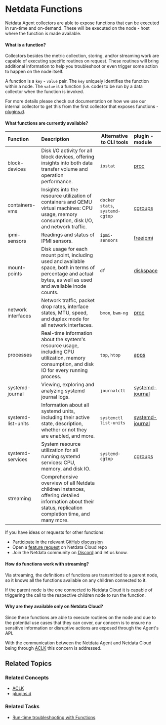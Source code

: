 <!--
title: "Netdata Functions"
sidebar_label: "Netdata Functions"
custom_edit_url: "https://github.com/netdata/netdata/blob/master/docs/cloud/netdata-functions.md"
sidebar_position: "2800"
learn_status: "Published"
learn_topic_type: "Concepts"
learn_rel_path: "Concepts"
learn_docs_purpose: "Present the Netdata Functions what these are and why they should be used."
-->

# Netdata Functions

Netdata Agent collectors are able to expose functions that can be executed in run-time and on-demand. These will be
executed on the node - host where the function is made
available.

#### What is a function?

Collectors besides the metric collection, storing, and/or streaming work are capable of executing specific routines on
request. These routines will bring additional information
to help you troubleshoot or even trigger some action to happen on the node itself.

A function is a  `key`  -  `value`  pair. The  `key`  uniquely identifies the function within a node. The  `value`  is a
function (i.e. code) to be run by a data collector when
the function is invoked.

For more details please check out documentation on how we use our internal collector to get this from the first collector that exposes
functions - [plugins.d](https://github.com/netdata/netdata/blob/master/collectors/plugins.d/README.md#function).

#### What functions are currently available?

| Function           | Description                                                                                                                                                    | Alternative to CLI tools        | plugin - module                                                                                            |
|:-------------------|:---------------------------------------------------------------------------------------------------------------------------------------------------------------|---------------------------------|:-----------------------------------------------------------------------------------------------------------|
| block-devices      | Disk I/O activity for all block devices, offering insights into both data transfer volume and operation performance.                                           | `iostat`                        | [proc](https://github.com/netdata/netdata/tree/master/collectors/proc.plugin#readme)                       |
| containers-vms     | Insights into the resource utilization of containers and QEMU virtual machines: CPU usage, memory consumption, disk I/O, and network traffic.                  | `docker stats`, `systemd-cgtop` | [cgroups](https://github.com/netdata/netdata/tree/master/collectors/cgroups.plugin#readme)                 |
| ipmi-sensors       | Readings and status of IPMI sensors.                                                                                                                           | `ipmi-sensors`                  | [freeipmi](https://github.com/netdata/netdata/tree/master/collectors/freeipmi.plugin#readme)               |
| mount-points       | Disk usage for each mount point, including used and available space, both in terms of percentage and actual bytes, as well as used and available inode counts. | `df`                            | [diskspace](https://github.com/netdata/netdata/tree/master/collectors/diskspace.plugin#readme)             |
| network interfaces | Network traffic, packet drop rates, interface states, MTU, speed, and duplex mode for all network interfaces.                                                  | `bmon`, `bwm-ng`                | [proc](https://github.com/netdata/netdata/tree/master/collectors/proc.plugin#readme)                       |
| processes          | Real-time information about the system's resource usage, including CPU utilization, memory consumption, and disk IO for every running process.                 | `top`, `htop`                   | [apps](https://github.com/netdata/netdata/blob/master/collectors/apps.plugin/README.md)                    |
| systemd-journal    | Viewing, exploring and analyzing systemd journal logs.                                                                                                         | `journalctl`                    | [systemd-journal](https://github.com/netdata/netdata/tree/master/collectors/systemd-journal.plugin#readme) |
| systemd-list-units | Information about all systemd units, including their active state, description, whether or not they are enabled, and more.                                     | `systemctl list-units`          | [systemd-journal](https://github.com/netdata/netdata/tree/master/collectors/systemd-journal.plugin#readme) |
| systemd-services   | System resource utilization for all running systemd services: CPU, memory, and disk IO.                                                                        | `systemd-cgtop`                 | [cgroups](https://github.com/netdata/netdata/tree/master/collectors/cgroups.plugin#readme)                 |
| streaming          | Comprehensive overview of all Netdata children instances, offering detailed information about their status, replication completion time, and many more.        |                                 |                                                                                                            |


If you have ideas or requests for other functions:
* Participate in the relevant [GitHub discussion](https://github.com/netdata/netdata/discussions/14412)
* Open a [feature request](https://github.com/netdata/netdata-cloud/issues/new?assignees=&labels=feature+request%2Cneeds+triage&template=FEAT_REQUEST.yml&title=%5BFeat%5D%3A+) on Netdata Cloud repo
* Join the Netdata community on [Discord](https://discord.com/invite/mPZ6WZKKG2) and let us know.

#### How do functions work with streaming?

Via streaming, the definitions of functions are transmitted to a parent node, so it knows all the functions available on
any children connected to it.

If the parent node is the one connected to Netdata Cloud it is capable of triggering the call to the respective children
node to run the function.

#### Why are they available only on Netdata Cloud?

Since these functions are able to execute routines on the node and due to the potential use cases that they can cover, our
concern is to ensure no sensitive
information or disruptive actions are exposed through the Agent's API.

With the communication between the Netdata Agent and Netdata Cloud being
through [ACLK](https://github.com/netdata/netdata/blob/master/aclk/README.md) this
concern is addressed.

## Related Topics

### **Related Concepts**

- [ACLK](https://github.com/netdata/netdata/blob/master/aclk/README.md)
- [plugins.d](https://github.com/netdata/netdata/blob/master/collectors/plugins.d/README.md)

### Related Tasks

- [Run-time troubleshooting with Functions](https://github.com/netdata/netdata/blob/master/docs/cloud/runtime-troubleshooting-with-functions.md)
